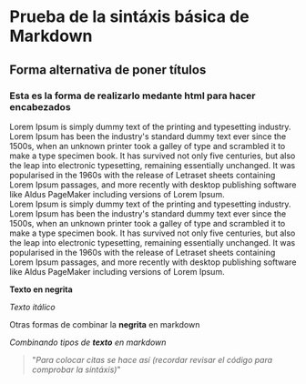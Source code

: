 # Prueba de la sintáxis básica de Markdown

Forma alternativa de poner títulos
------------

<h3>Esta es la forma de realizarlo medante html para hacer encabezados</h3>

Lorem Ipsum is simply dummy text of the printing and typesetting industry. Lorem Ipsum has been the industry's standard dummy text ever since the 1500s, when an unknown printer took a galley of type and scrambled it to make a type specimen book. It has survived not only five centuries, but also the leap into electronic typesetting, remaining essentially unchanged. It was popularised in the 1960s with the release of Letraset sheets containing Lorem Ipsum passages, and more recently with desktop publishing software like Aldus PageMaker including versions of Lorem Ipsum.<br>
Lorem Ipsum is simply dummy text of the printing and typesetting industry. Lorem Ipsum has been the industry's standard dummy text ever since the 1500s, when an unknown printer took a galley of type and scrambled it to make a type specimen book. It has survived not only five centuries, but also the leap into electronic typesetting, remaining essentially unchanged. It was popularised in the 1960s with the release of Letraset sheets containing Lorem Ipsum passages, and more recently with desktop publishing software like Aldus PageMaker including versions of Lorem Ipsum.


**Texto en negrita**

*Texto itálico*

Otras formas de combinar la **negrita** en markdown

*Combinando tipos de **texto** en markdown*

> "*Para colocar citas se hace así (recordar revisar el código para comprobar la sintáxis)*"
